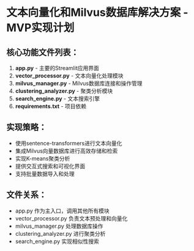 # 文本向量化和Milvus数据库解决方案 - MVP实现计划

## 核心功能文件列表：
1. **app.py** - 主要的Streamlit应用界面
2. **vector_processor.py** - 文本向量化处理模块
3. **milvus_manager.py** - Milvus数据库连接和操作管理
4. **clustering_analyzer.py** - 聚类分析模块
5. **search_engine.py** - 文本搜索引擎
6. **requirements.txt** - 项目依赖

## 实现策略：
- 使用sentence-transformers进行文本向量化
- 集成Milvus向量数据库进行高效存储和检索
- 实现K-means聚类分析
- 提供交互式搜索和可视化界面
- 支持批量数据导入和处理

## 文件关系：
- app.py 作为主入口，调用其他所有模块
- vector_processor.py 负责文本预处理和向量化
- milvus_manager.py 处理数据库操作
- clustering_analyzer.py 进行聚类分析
- search_engine.py 实现相似性搜索